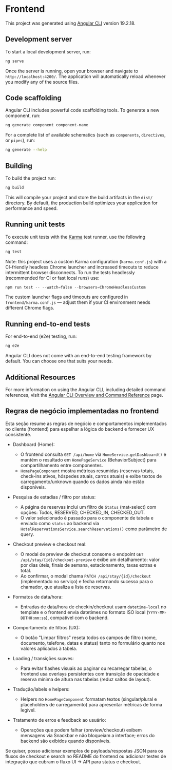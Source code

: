 # Frontend

This project was generated using [Angular CLI](https://github.com/angular/angular-cli) version 19.2.18.

## Development server

To start a local development server, run:

```bash
ng serve
```

Once the server is running, open your browser and navigate to `http://localhost:4200/`. The application will automatically reload whenever you modify any of the source files.

## Code scaffolding

Angular CLI includes powerful code scaffolding tools. To generate a new component, run:

```bash
ng generate component component-name
```

For a complete list of available schematics (such as `components`, `directives`, or `pipes`), run:

```bash
ng generate --help
```

## Building

To build the project run:

```bash
ng build
```

This will compile your project and store the build artifacts in the `dist/` directory. By default, the production build optimizes your application for performance and speed.

## Running unit tests

To execute unit tests with the [Karma](https://karma-runner.github.io) test runner, use the following command:

```bash
ng test
```

Note: this project uses a custom Karma configuration (`karma.conf.js`) with a CI-friendly headless Chrome launcher and increased timeouts to reduce intermittent browser disconnects. To run the tests headlessly (recommended for CI or fast local runs) use:

```powershell
npm run test -- --watch=false --browsers=ChromeHeadlessCustom
```

The custom launcher flags and timeouts are configured in `frontend/karma.conf.js` — adjust them if your CI environment needs different Chrome flags.

## Running end-to-end tests

For end-to-end (e2e) testing, run:

```bash
ng e2e
```

Angular CLI does not come with an end-to-end testing framework by default. You can choose one that suits your needs.

## Additional Resources

For more information on using the Angular CLI, including detailed command references, visit the [Angular CLI Overview and Command Reference](https://angular.dev/tools/cli) page.

## Regras de negócio implementadas no frontend

Esta seção resume as regras de negócio e comportamentos implementados no cliente (frontend) para espelhar a lógica do backend e fornecer UX consistente.

- Dashboard (Home):
	- O frontend consulta `GET /api/home` via `HomeService.getDashboard()` e mantém o resultado em `HomePageService` (BehaviorSubject) para compartilhamento entre componentes.
	- `HomePageComponent` mostra métricas resumidas (reservas totais, check-ins ativos, hóspedes atuais, carros atuais) e exibe textos de carregamento/unknown quando os dados ainda não estão disponíveis.

- Pesquisa de estadias / filtro por status:
	- A página de reservas inclui um filtro de `Status` (mat-select) com opções: Todos, RESERVED, CHECKED_IN, CHECKED_OUT.
	- O valor selecionado é passado para o componente de tabela e enviado como `status` ao backend via `HotelReservationsService.searchReservations()` como parâmetro de query.

- Checkout preview e checkout real:
	- O modal de preview de checkout consome o endpoint `GET /api/stay/{id}/checkout-preview` e exibe um detalhamento: valor por dias úteis, finais de semana, estacionamento, taxas extras e total.
	- Ao confirmar, o modal chama `PATCH /api/stay/{id}/checkout` (implementado no serviço) e fecha retornando sucesso para o chamador, que atualiza a lista de reservas.

- Formatos de data/hora:
	- Entradas de data/hora de checkin/checkout usam `datetime-local` no template e o frontend envia datetimes no formato ISO local (`YYYY-MM-DDTHH:mm:ss`), compatível com o backend.

- Comportamento de filtros (UX):
	- O botão "Limpar filtros" reseta todos os campos de filtro (nome, documento, telefone, datas e status) tanto no formulário quanto nos valores aplicados à tabela.

- Loading / transições suaves:
	- Para evitar flashes visuais ao paginar ou recarregar tabelas, o frontend usa overlays persistentes com transição de opacidade e reserva mínima de altura nas tabelas (reduz saltos de layout).

- Tradução/labels e helpers:
	- Helpers no `HomePageComponent` formatam textos (singular/plural e placeholders de carregamento) para apresentar métricas de forma legível.

- Tratamento de erros e feedback ao usuário:
	- Operações que podem falhar (preview/checkout) exibem mensagens via Snackbar e não bloqueiam a interface; erros do backend são exibidos quando disponíveis.

Se quiser, posso adicionar exemplos de payloads/respostas JSON para os fluxos de checkout e search no README do frontend ou adicionar testes de integração que cubram o fluxo UI → API para status e checkout.
